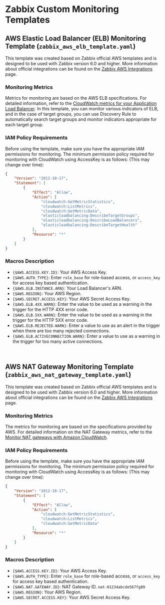 # Zabbix Custom Monitoring Templates

## AWS Elastic Load Balancer (ELB) Monitoring Template (`zabbix_aws_elb_template.yaml`)

This template was created based on Zabbix official AWS templates and is designed to be used with Zabbix version 6.0 and higher.
More information about official integrations can be found on the [Zabbix AWS Integrations](https://www.zabbix.com/integrations/aws) page.

### Monitoring Metrics

Metrics for monitoring are based on the AWS ELB specifications. For detailed information, refer to the [CloudWatch metrics for your Application Load Balancer](https://docs.aws.amazon.com/elasticloadbalancing/latest/application/load-balancer-cloudwatch-metrics.html).
In this template, you can monitor various indicators of ELB, and in the case of target groups, you can use Discovery Rule to automatically search target groups and monitor indicators appropriate for each target group.

### IAM Policy Requirements

Before using the template, make sure you have the appropriate IAM permissions for monitoring. The minimum permission policy required for monitoring with CloudWatch using AccessKey is as follows:
(This may change over time):

```json
{
    "Version": "2012-10-17",
    "Statement": [
        {
            "Effect": "Allow",
            "Action": [
                "cloudwatch:GetMetricStatistics",
                "cloudwatch:ListMetrics",
                "cloudwatch:GetMetricData",
                "elasticloadbalancing:DescribeTargetGroups",
                "elasticloadbalancing:DescribeLoadBalancers",
                "elasticloadbalancing:DescribeTargetHealth"
            ],
            "Resource": "*"
        }
    ]
}
```

### Macros Description

- `{$AWS.ACCESS.KEY.ID}`: Your AWS Access Key.
- `{$AWS.AUTH_TYPE}`: Enter `role_base` for role-based access, or `access_key` for access key based authentication.
- `{$AWS.ELB.INSTANCE.ARN}`: Your Load Balancer's ARN.
- `{$AWS.REGION}`: Your AWS Region.
- `{$AWS.SECRET.ACCESS.KEY}`: Your AWS Secret Access Key.
- `{$AWS.ELB.4XX.WARN}`: Enter the value to be used as a warning in the trigger for the HTTP 4XX error code.
- `{$AWS.ELB.5XX.WARN}`: Enter the value to be used as a warning in the trigger for the HTTP 5XX error code.
- `{$AWS.ELB.REJECTED.WARN}`: Enter a value to use as an alert in the trigger when there are too many rejected connections.
- `{$AWS.ELB.ACTIVECONNECTION.WARN}`: Enter a value to use as a warning in the trigger for too many active connections.

<br />

## AWS NAT Gateway Monitoring Template (`zabbix_aws_nat_gateway_template.yaml`)

This template was created based on Zabbix official AWS templates and is designed to be used with Zabbix version 6.0 and higher.
More information about official integrations can be found on the [Zabbix AWS Integrations](https://www.zabbix.com/integrations/aws) page.

### Monitoring Metrics

The metrics for monitoring are based on the specifications provided by AWS. For detailed information on the NAT Gateway metrics, refer to the [Monitor NAT gateways with Amazon CloudWatch](https://docs.aws.amazon.com/vpc/latest/userguide/vpc-nat-gateway-cloudwatch.html).

### IAM Policy Requirements

Before using the template, make sure you have the appropriate IAM permissions for monitoring. The minimum permission policy required for monitoring with CloudWatch using AccessKey is as follows:
(This may change over time):

```json
{
    "Version": "2012-10-17",
    "Statement": [
        {
            "Effect": "Allow",
            "Action": [
                "cloudwatch:GetMetricStatistics",
                "cloudwatch:ListMetrics",
                "cloudwatch:GetMetricData"
            ],
            "Resource": "*"
        }
    ]
}
```

### Macros Description

- `{$AWS.ACCESS.KEY.ID}`: Your AWS Access Key.
- `{$AWS.AUTH_TYPE}`: Enter `role_base` for role-based access, or `access_key` for access key based authentication.
- `{$AWS.NAT.GATEWAY.ID}`: NAT Gateway ID. `nat-01234abcde567fg89`
- `{$AWS.REGION}`: Your AWS Region.
- `{$AWS.SECRET.ACCESS.KEY}`: Your AWS Secret Access Key.
